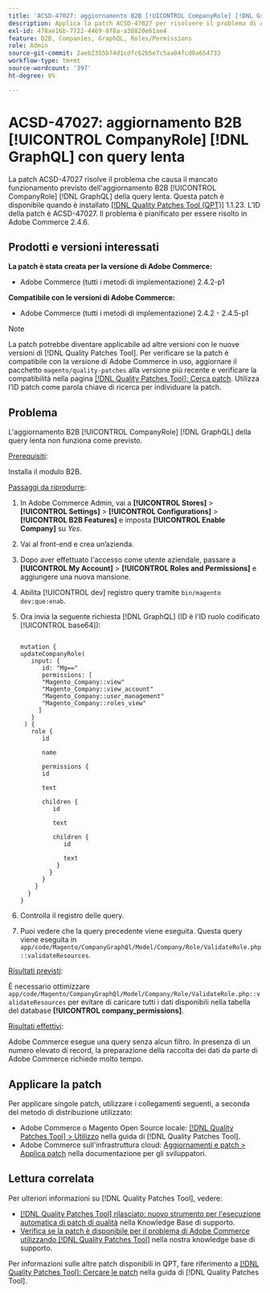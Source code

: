 ```yaml
---
title: 'ACSD-47027: aggiornamento B2B [!UICONTROL CompanyRole] [!DNL GraphQL]  con query lenta'
description: Applica la patch ACSD-47027 per risolvere il problema di Adobe Commerce in presenza di un aggiornamento B2B [!UICONTROL CompanyRole] [!DNL GraphQL]  lento per la query.
exl-id: 478ae16b-7722-4469-8f8a-a38820e61ae4
feature: B2B, Companies, GraphQL, Roles/Permissions
role: Admin
source-git-commit: 2aeb2355b74d1cdfc62b5e7c5aa04fcd0a654733
workflow-type: tm+mt
source-wordcount: '397'
ht-degree: 0%

---
```


# ACSD-47027: aggiornamento B2B [!UICONTROL CompanyRole] [!DNL GraphQL] con query lenta

La patch ACSD-47027 risolve il problema che causa il mancato funzionamento previsto dell&#39;aggiornamento B2B [!UICONTROL CompanyRole] [!DNL GraphQL] della query lenta. Questa patch è disponibile quando è installato [[!DNL Quality Patches Tool (QPT)]](/help/announcements/adobe-commerce-announcements/magento-quality-patches-released-new-tool-to-self-serve-quality-patches.md) 1.1.23. L’ID della patch è ACSD-47027. Il problema è pianificato per essere risolto in Adobe Commerce 2.4.6.

## Prodotti e versioni interessati

**La patch è stata creata per la versione di Adobe Commerce:**
* Adobe Commerce (tutti i metodi di implementazione) 2.4.2-p1

**Compatibile con le versioni di Adobe Commerce:**
* Adobe Commerce (tutti i metodi di implementazione) 2.4.2 - 2.4.5-p1

>[!NOTE]
>
>La patch potrebbe diventare applicabile ad altre versioni con le nuove versioni di [!DNL Quality Patches Tool]. Per verificare se la patch è compatibile con la versione di Adobe Commerce in uso, aggiornare il pacchetto `magento/quality-patches` alla versione più recente e verificare la compatibilità nella pagina [[!DNL Quality Patches Tool]: Cerca patch](https://experienceleague.adobe.com/tools/commerce-quality-patches/index.html). Utilizza l’ID patch come parola chiave di ricerca per individuare la patch.

## Problema

L&#39;aggiornamento B2B [!UICONTROL CompanyRole] [!DNL GraphQL] della query lenta non funziona come previsto.

<u>Prerequisiti</u>:

Installa il modulo B2B.

<u>Passaggi da riprodurre</u>:

1. In Adobe Commerce Admin, vai a **[!UICONTROL Stores]** > **[!UICONTROL Settings]** > **[!UICONTROL Configurations]** > **[!UICONTROL B2B Features]** e imposta **[!UICONTROL Enable Company]** su _Yes_.
1. Vai al front-end e crea un’azienda.
1. Dopo aver effettuato l&#39;accesso come utente aziendale, passare a **[!UICONTROL My Account]** > **[!UICONTROL Roles and Permissions]** e aggiungere una nuova mansione.
1. Abilita [!UICONTROL dev] registro query tramite `bin/magento dev:que:enab`.
1. Ora invia la seguente richiesta [!DNL GraphQL] (ID è l&#39;ID ruolo codificato [!UICONTROL base64]):

   <pre><code>
   mutation &lbrace;
   updateCompanyRole(
      input: &lbrace;
         id: "Mg=="
         permissions: &lbrack;
         "Magento_Company::view"
         "Magento_Company::view_account"
         "Magento_Company::user_management"
         "Magento_Company::roles_view"
        &rbrack;
      &rbrace;
    ) &lbrace;
      role &lbrace;
         id

         name

         permissions &lbrace;
         id

         text

         children &lbrace;
            id

            text

            children &lbrace;
               id

               text
             &rbrace;
           &rbrace;
         &rbrace;
       &rbrace;
     &rbrace;
   &rbrace;
   </code></pre>

1. Controlla il registro delle query.
1. Puoi vedere che la query precedente viene eseguita. Questa query viene eseguita in `app/code/Magento/CompanyGraphQl/Model/Company/Role/ValidateRole.php::validateResources`.

<u>Risultati previsti</u>:

È necessario ottimizzare `app/code/Magento/CompanyGraphQl/Model/Company/Role/ValidateRole.php::validateResources` per evitare di caricare tutti i dati disponibili nella tabella del database **[!UICONTROL company_permissions]**.

<u>Risultati effettivi</u>:

Adobe Commerce esegue una query senza alcun filtro. In presenza di un numero elevato di record, la preparazione della raccolta dei dati da parte di Adobe Commerce richiede molto tempo.

## Applicare la patch

Per applicare singole patch, utilizzare i collegamenti seguenti, a seconda del metodo di distribuzione utilizzato:

* Adobe Commerce o Magento Open Source locale: [[!DNL Quality Patches Tool] > Utilizzo](https://experienceleague.adobe.com/docs/commerce-operations/tools/quality-patches-tool/usage.html) nella guida di [!DNL Quality Patches Tool].
* Adobe Commerce sull&#39;infrastruttura cloud: [Aggiornamenti e patch > Applica patch](https://experienceleague.adobe.com/en/docs/commerce-cloud-service/user-guide/develop/upgrade/apply-patches) nella documentazione per gli sviluppatori. 

## Lettura correlata

Per ulteriori informazioni su [!DNL Quality Patches Tool], vedere:

* [[!DNL Quality Patches Tool] rilasciato: nuovo strumento per l&#39;esecuzione automatica di patch di qualità](/help/announcements/adobe-commerce-announcements/magento-quality-patches-released-new-tool-to-self-serve-quality-patches.md) nella Knowledge Base di supporto.
* [Verifica se la patch è disponibile per il problema di Adobe Commerce utilizzando  [!DNL Quality Patches Tool]](/help/support-tools/patches-available-in-qpt-tool/check-patch-for-magento-issue-with-magento-quality-patches.md) nella nostra knowledge base di supporto.

Per informazioni sulle altre patch disponibili in QPT, fare riferimento a [[!DNL Quality Patches Tool]: Cercare le patch](https://experienceleague.adobe.com/tools/commerce-quality-patches/index.html) nella guida di [!DNL Quality Patches Tool].
